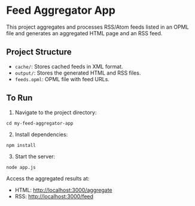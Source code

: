# Feed Aggregator App

This project aggregates and processes RSS/Atom feeds listed in an OPML file and generates an aggregated HTML page and an RSS feed.

## Project Structure
- `cache/`: Stores cached feeds in XML format.
- `output/`: Stores the generated HTML and RSS files.
- `feeds.opml`: OPML file with feed URLs.

## To Run
1. Navigate to the project directory:
```
cd my-feed-aggregator-app
```

2. Install dependencies:
```
npm install
```

3. Start the server:
```
node app.js
```

Access the aggregated results at:
- HTML: [http://localhost:3000/aggregate](http://localhost:3000/aggregate)
- RSS: [http://localhost:3000/feed](http://localhost:3000/feed)
